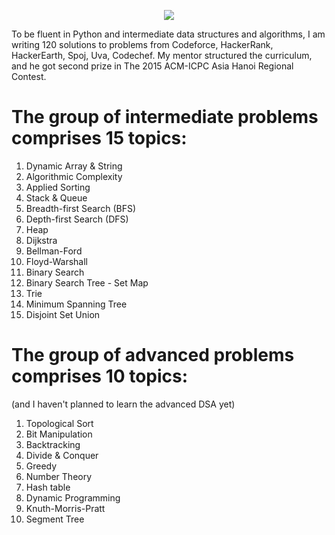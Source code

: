 <p align="center">
  <img src="https://user-images.githubusercontent.com/67547213/197374335-6a912e22-ecdf-402a-8a59-b270fd8e5991.png">
</p>

To be fluent in Python and intermediate data structures and algorithms, I am writing 120 solutions to problems from Codeforce, HackerRank, HackerEarth, Spoj, Uva, Codechef. My mentor structured the curriculum, and he got second prize in The 2015 ACM-ICPC Asia Hanoi Regional Contest.

# The group of intermediate problems comprises 15 topics:
  1. Dynamic Array & String
  2. Algorithmic Complexity
  3. Applied Sorting
  4. Stack & Queue
  5. Breadth-first Search (BFS)
  6. Depth-first Search	(DFS)
  7. Heap
  8. Dijkstra
  9. Bellman-Ford
  10. Floyd-Warshall
  11. Binary Search
  12. Binary Search Tree - Set Map
  13. Trie
  14. Minimum Spanning Tree
  15. Disjoint Set Union

# The group of advanced problems comprises 10 topics:
(and I haven't planned to learn the advanced DSA yet)

  1. Topological Sort 
  2. Bit Manipulation
  3. Backtracking 
  4. Divide & Conquer
  5. Greedy 
  6. Number Theory
  7. Hash table 
  8. Dynamic Programming
  9. Knuth-Morris-Pratt 
  10. Segment Tree
